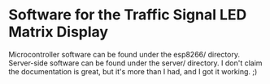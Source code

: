 # Software for the Traffic Signal LED Matrix Display

Microcontroller software can be found under the esp8266/ directory.
Server-side software can be found under the server/ directory.  I don't claim
the documentation is great, but it's more than I had, and I got it working. ;)
